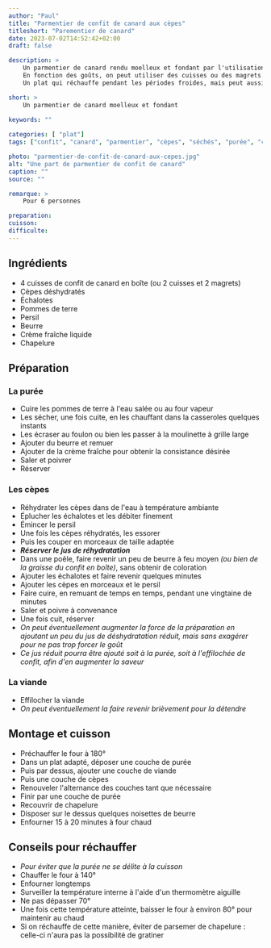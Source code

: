 ```yaml
---
author: "Paul"
title: "Parmentier de confit de canard aux cèpes"
titleshort: "Parementier de canard"
date: 2023-07-02T14:52:42+02:00
draft: false

description: >
    Un parmentier de canard rendu moelleux et fondant par l'utilisation de confit.<br>
    En fonction des goûts, on peut utiliser des cuisses ou des magrets.<br>
    Un plat qui réchauffe pendant les périodes froides, mais peut aussi se déguster en été !

short: >
    Un parmentier de canard moelleux et fondant
    
keywords: ""

categories: [ "plat"]
tags: ["confit", "canard", "parmentier", "cèpes", "séchés", "purée", "cuisses", "magret", "chapelure", "crème liquide", "beurre"]

photo: "parmentier-de-confit-de-canard-aux-cepes.jpg"
alt: "Une part de parmentier de confit de canard"
caption: ""
source: ""

remarque: >
    Pour 6 personnes

preparation: 
cuisson: 
difficulte:
---
```



## Ingrédients
- 4 cuisses de confit de canard en boîte (ou 2 cuisses et 2 magrets)
- Cèpes déshydratés
- Échalotes
- Pommes de terre
- Persil
- Beurre
- Crème fraîche liquide
- Chapelure

## Préparation
### La purée
- Cuire les pommes de terre à l'eau salée ou au four vapeur
- Les sécher, une fois cuite, en les chauffant dans la casseroles quelques instants
- Les écraser au foulon ou bien les passer à la moulinette à grille large
- Ajouter du beurre et remuer
- Ajouter de la crème fraîche pour obtenir la consistance désirée
- Saler et poivrer
- Réserver
### Les cèpes
- Réhydrater les cèpes dans de l'eau à température ambiante
- Éplucher les échalotes et les débiter finement
- Émincer le persil
- Une fois les cèpes réhydratés, les essorer
- Puis les couper en morceaux de taille adaptée
- ***Réserver le jus de réhydratation***
- Dans une poêle, faire revenir un peu de beurre à feu moyen *(ou bien de la graisse du confit en boîte)*, sans obtenir de coloration
- Ajouter les échalotes et faire revenir quelques minutes
- Ajouter les cèpes en morceaux et le persil
- Faire cuire, en remuant de temps en temps, pendant une vingtaine de minutes 
- Saler et poivre à convenance
- Une fois cuit, réserver
- *On peut éventuellement augmenter la force de la préparation en ajoutant un peu du jus de déshydratation réduit, mais sans exagérer pour ne pas trop forcer le goût*
- *Ce jus réduit pourra être ajouté soit à la purée, soit à l'effilochée de confit, afin d'en augmenter la saveur*
### La viande
- Effilocher la viande
- *On peut éventuellement la faire revenir brièvement pour la détendre*
## Montage et cuisson
- Préchauffer le four à 180°
- Dans un plat adapté, déposer une couche de purée
- Puis par dessus, ajouter une couche de viande
- Puis une couche de cèpes
- Renouveler l'alternance des couches tant que nécessaire
- Finir par une couche de purée
- Recouvrir de chapelure 
- Disposer sur le dessus quelques noisettes de beurre
- Enfourner 15 à 20 minutes à four chaud
## Conseils pour réchauffer
- *Pour éviter que la purée ne se délite à la cuisson*
- Chauffer le four à 140°
- Enfourner longtemps
- Surveiller la température interne à l'aide d'un thermomètre aiguille
- Ne pas dépasser 70°
- Une fois cette température atteinte, baisser le four à environ 80° pour maintenir au chaud
- Si on réchauffe de cette manière, éviter de parsemer de chapelure : celle-ci n'aura pas la possibilité de gratiner